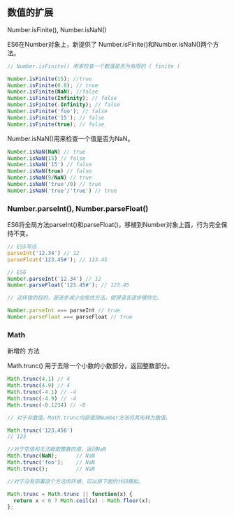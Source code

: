## 数值的扩展

Number.isFinite(), Number.isNaN()

ES6在Number对象上，新提供了 Number.isFinite()和Number.isNaN()两个方法。

```js
// Number.isFinite() 用来检查一个数值是否为有限的 ( finite )

Number.isFinite(15); //true
Number.isFinite(0.8); // true
Number.isFinite(NaN); //false
Number.isFinite(Infinity); // false
Number.isFinite(-Infinity); // false
Number.isFinite('foo'); // false
Number.isFinite('15'); // false
Number.isFinite(true); // false
```


Number.isNaN()用来检查一个值是否为NaN。

```js
Number.isNaN(NaN) // true
Number.isNaN(15) // false
Number.isNaN('15') // false
Number.isNaN(true) // false
Number.isNaN(9/NaN) // true
Number.isNaN('true'/0) // true
Number.isNaN('true'/'true') // true
```

### Number.parseInt(), Number.parseFloat()

ES6将全局方法parseInt()和parseFloat()，移植到Number对象上面，行为完全保持不变。

```js
// ES5写法
parseInt('12.34') // 12
parseFloat('123.45#'); // 123.45

// ES6
Number.parseInt('12.34') // 12
Number.parseFloat('123.45#'); // 123.45

// 这样做的目的，是逐步减少全局性方法，使得语言逐步模块化。

Number.parseInt === parseInt // true
Number.parseFloat === parseFloat // true
```

### Math

新增的 方法

Math.trunc() 用于去除一个小数的小数部分，返回整数部分。

```js
Math.trunc(4.1) // 4
Math.trunc(4.9) // 4
Math.trunc(-4.1) // -4
Math.trunc(-4.9) // -4
Math.trunc(-0.1234) // -0

// 对于非数值，Math.trunc内部使用Number方法将其先转为数值。

Math.trunc('123.456')
// 123

//对于空值和无法截取整数的值，返回NaN
Math.trunc(NaN);      // NaN
Math.trunc('foo');    // NaN
Math.trunc();         // NaN

//对于没有部署这个方法的环境，可以用下面的代码模拟。

Math.trunc = Math.trunc || function(x) {
  return x < 0 ? Math.ceil(x) : Math.floor(x);
};

```

